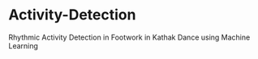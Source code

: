 # Activity-Detection
Rhythmic Activity Detection in Footwork in Kathak Dance using Machine Learning
